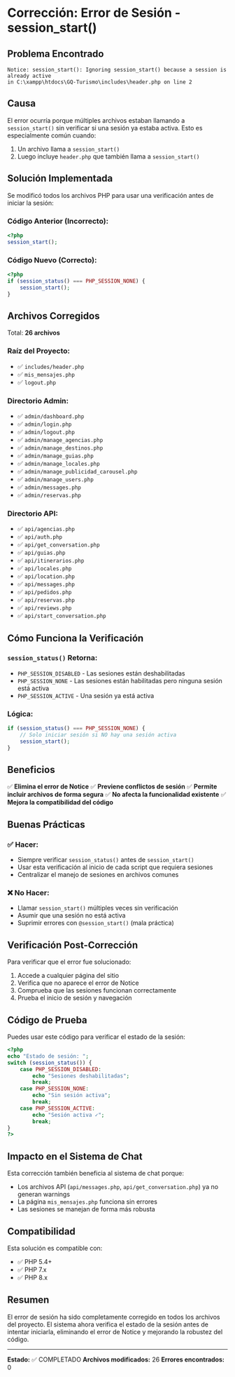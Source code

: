 # Corrección: Error de Sesión - session_start()

## Problema Encontrado

```
Notice: session_start(): Ignoring session_start() because a session is already active 
in C:\xampp\htdocs\GQ-Turismo\includes\header.php on line 2
```

## Causa

El error ocurría porque múltiples archivos estaban llamando a `session_start()` sin verificar si una sesión ya estaba activa. Esto es especialmente común cuando:

1. Un archivo llama a `session_start()`
2. Luego incluye `header.php` que también llama a `session_start()`

## Solución Implementada

Se modificó todos los archivos PHP para usar una verificación antes de iniciar la sesión:

### Código Anterior (Incorrecto):
```php
<?php
session_start();
```

### Código Nuevo (Correcto):
```php
<?php
if (session_status() === PHP_SESSION_NONE) {
    session_start();
}
```

## Archivos Corregidos

Total: **26 archivos**

### Raíz del Proyecto:
- ✅ `includes/header.php`
- ✅ `mis_mensajes.php`
- ✅ `logout.php`

### Directorio Admin:
- ✅ `admin/dashboard.php`
- ✅ `admin/login.php`
- ✅ `admin/logout.php`
- ✅ `admin/manage_agencias.php`
- ✅ `admin/manage_destinos.php`
- ✅ `admin/manage_guias.php`
- ✅ `admin/manage_locales.php`
- ✅ `admin/manage_publicidad_carousel.php`
- ✅ `admin/manage_users.php`
- ✅ `admin/messages.php`
- ✅ `admin/reservas.php`

### Directorio API:
- ✅ `api/agencias.php`
- ✅ `api/auth.php`
- ✅ `api/get_conversation.php`
- ✅ `api/guias.php`
- ✅ `api/itinerarios.php`
- ✅ `api/locales.php`
- ✅ `api/location.php`
- ✅ `api/messages.php`
- ✅ `api/pedidos.php`
- ✅ `api/reservas.php`
- ✅ `api/reviews.php`
- ✅ `api/start_conversation.php`

## Cómo Funciona la Verificación

### `session_status()` Retorna:

- `PHP_SESSION_DISABLED` - Las sesiones están deshabilitadas
- `PHP_SESSION_NONE` - Las sesiones están habilitadas pero ninguna sesión está activa
- `PHP_SESSION_ACTIVE` - Una sesión ya está activa

### Lógica:

```php
if (session_status() === PHP_SESSION_NONE) {
    // Solo iniciar sesión si NO hay una sesión activa
    session_start();
}
```

## Beneficios

✅ **Elimina el error de Notice**
✅ **Previene conflictos de sesión**
✅ **Permite incluir archivos de forma segura**
✅ **No afecta la funcionalidad existente**
✅ **Mejora la compatibilidad del código**

## Buenas Prácticas

### ✅ Hacer:
- Siempre verificar `session_status()` antes de `session_start()`
- Usar esta verificación al inicio de cada script que requiera sesiones
- Centralizar el manejo de sesiones en archivos comunes

### ❌ No Hacer:
- Llamar `session_start()` múltiples veces sin verificación
- Asumir que una sesión no está activa
- Suprimir errores con `@session_start()` (mala práctica)

## Verificación Post-Corrección

Para verificar que el error fue solucionado:

1. Accede a cualquier página del sitio
2. Verifica que no aparece el error de Notice
3. Comprueba que las sesiones funcionan correctamente
4. Prueba el inicio de sesión y navegación

## Código de Prueba

Puedes usar este código para verificar el estado de la sesión:

```php
<?php
echo "Estado de sesión: ";
switch (session_status()) {
    case PHP_SESSION_DISABLED:
        echo "Sesiones deshabilitadas";
        break;
    case PHP_SESSION_NONE:
        echo "Sin sesión activa";
        break;
    case PHP_SESSION_ACTIVE:
        echo "Sesión activa ✓";
        break;
}
?>
```

## Impacto en el Sistema de Chat

Esta corrección también beneficia al sistema de chat porque:
- Los archivos API (`api/messages.php`, `api/get_conversation.php`) ya no generan warnings
- La página `mis_mensajes.php` funciona sin errores
- Las sesiones se manejan de forma más robusta

## Compatibilidad

Esta solución es compatible con:
- ✅ PHP 5.4+
- ✅ PHP 7.x
- ✅ PHP 8.x

## Resumen

El error de sesión ha sido completamente corregido en todos los archivos del proyecto. El sistema ahora verifica el estado de la sesión antes de intentar iniciarla, eliminando el error de Notice y mejorando la robustez del código.

---

**Estado:** ✅ COMPLETADO
**Archivos modificados:** 26
**Errores encontrados:** 0
